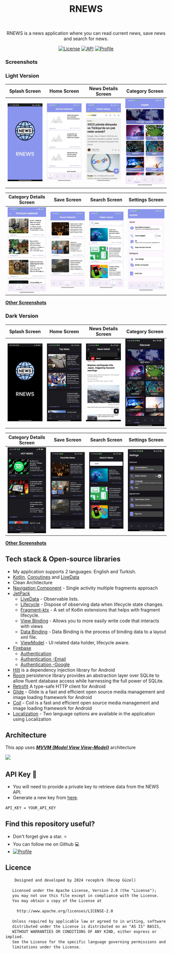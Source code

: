 <h1 align="center">RNEWS</h1></br>
<p align="center">
  RNEWS is a news application where you can read current news, save news and search for news.
</p>



<p align="center">
  <a href="https://opensource.org/licenses/Apache-2.0"><img alt="License" src="https://img.shields.io/badge/License-Apache%202.0-blue.svg"/></a>
  <a href="https://android-arsenal.com/api?level=23"><img alt="API" src="https://img.shields.io/badge/API-23%2B-brightgreen.svg?style=flat"/></a>
  <a href="https://github.com/recepbrk"><img alt="Profile" src="https://img.shields.io/badge/github-recepbrk-blue"/></a> 
</p>

### Screenshots
### Light Version
| Splash Screen | Home Screen | News Details Screen | Category Screen |
| ------------- | ------------- | ------------- | ------------- |
| ![Main Screen](Screenshoots/splash.jpg) | ![Main Screen](Screenshoots/news.jpg) | ![Main Screen](Screenshoots/details.jpg) | ![Main Screen](Screenshoots/discover.jpg) |

| Category Details Screen | Save Screen | Search Screen | Settings Screen |
| ------------- | ------------- | ------------- | ------------- |
| ![Main Screen](Screenshoots/category.jpg) | ![Detail Screen](Screenshoots/save.jpg) | ![Detail Screen](Screenshoots/search.jpg) | ![Detail Screen](Screenshoots/settings.jpg)


**[Other Screenshots](Screenshoots)**

</div>

### Dark Version
| Splash Screen | Home Screen | News Details Screen | Category Screen |
| ------------- | ------------- | ------------- | ------------- |
| ![Main Screen](Screenshoots/dark_splash.jpg) | ![Main Screen](Screenshoots/dark_news.jpg) | ![Main Screen](Screenshoots/dark_details.jpg) | ![Main Screen](Screenshoots/dark_discover.jpg) |

| Category Details Screen | Save Screen | Search Screen | Settings Screen |
| ------------- | ------------- | ------------- | ------------- |
| ![Main Screen](Screenshoots/dark_category.jpg) | ![Detail Screen](Screenshoots/dark_save.jpg) | ![Detail Screen](Screenshoots/dark_search.jpg) | ![Detail Screen](Screenshoots/dark_settings.jpg)


**[Other Screenshots](Screenshoots)**

</div>

## Tech stack & Open-source libraries
- My application supports 2 languages: English and Turkish.
- [Kotlin](https://kotlinlang.org/), [Coroutines](https://github.com/Kotlin/kotlinx.coroutines) and [LiveData](https://developer.android.com/topic/libraries/architecture/livedata)
- Clean Architecture
- [Navigation Component](https://developer.android.com/guide/navigation) - Single activity multiple fragments approach
- [JetPack](https://developer.android.com/jetpack)
    - [LiveData](https://developer.android.com/topic/libraries/architecture/livedata) - Observable lists.
    - [Lifecycle](https://developer.android.com/topic/libraries/architecture/lifecycle) - Dispose of observing data when lifecycle state changes.
    - [Fragment-ktx](https://developer.android.com/kotlin/ktx#fragment) - A set of Kotlin extensions that helps with fragment lifecycle.
    - [View Binding](https://developer.android.com/topic/libraries/view-binding) - Allows you to more easily write code that interacts with views
    - [Data Binding](https://developer.android.com/topic/libraries/data-binding?hl=en) - Data Binding is the process of binding data to a layout xml file.
    - [ViewModel](https://developer.android.com/topic/libraries/architecture/viewmodel) - UI related data holder, lifecycle aware.
- [Firebase](https://firebase.google.com/)
    - [Authentication](https://firebase.google.com/docs/auth?hl=tr) 
    - [Authentication -Email](https://firebase.google.com/docs/auth/android/email-link-auth?hl=tr)
    - [Authentication -Google](https://firebase.google.com/docs/auth/android/google-signin?hl=tr) 
- [Hilt](https://developer.android.com/training/dependency-injection/hilt-android) is a dependency injection library for Android
- [Room](https://developer.android.com/training/data-storage/room) persistence library provides an abstraction layer over SQLite to allow fluent database access while harnessing the full power of SQLite. 
- [Retrofit](https://square.github.io/retrofit/) A type-safe HTTP client for Android
- [Glide](https://github.com/bumptech/glide) - Glide is a fast and efficient open source media management and image loading framework for Android
- [Coil](https://github.com/coil-kt/coil) -  Coil is a fast and efficient open source media management and image loading framework for Android
- [Localization](https://developer.android.com/guide/topics/resources/localization?hl=en) -  Two language options are available in the application using Localization


## Architecture
This app uses [***MVVM (Model View View-Model)***](https://developer.android.com/jetpack/docs/guide#recommended-app-arch) architecture

![](https://uploads.toptal.io/blog/image/127608/toptal-blog-image-1543413671794-80993a19fea97477524763c908b50a7a.png)

## API Key 🔑

- You will need to provide a private key to retrieve data from the NEWS API.
- Generate a new key from [here](https://newsapi.org/). 

``` API_KEY = YOUR_API_KEY ```

## Find this repository useful?

- Don't forget give a star. ⭐
- You can follow me on Github 💻
-   <a href="https://github.com/recepbrk"><img alt="Profile" src="https://img.shields.io/badge/github-recepbrk-blue"/></a> 

## Licence

```
    Designed and developed by 2024 recepbrk (Recep Güzel)

   Licensed under the Apache License, Version 2.0 (the "License");
   you may not use this file except in compliance with the License.
   You may obtain a copy of the License at

     http://www.apache.org/licenses/LICENSE-2.0

   Unless required by applicable law or agreed to in writing, software
   distributed under the License is distributed on an "AS IS" BASIS,
   WITHOUT WARRANTIES OR CONDITIONS OF ANY KIND, either express or implied.
   See the License for the specific language governing permissions and
   limitations under the License.
```

